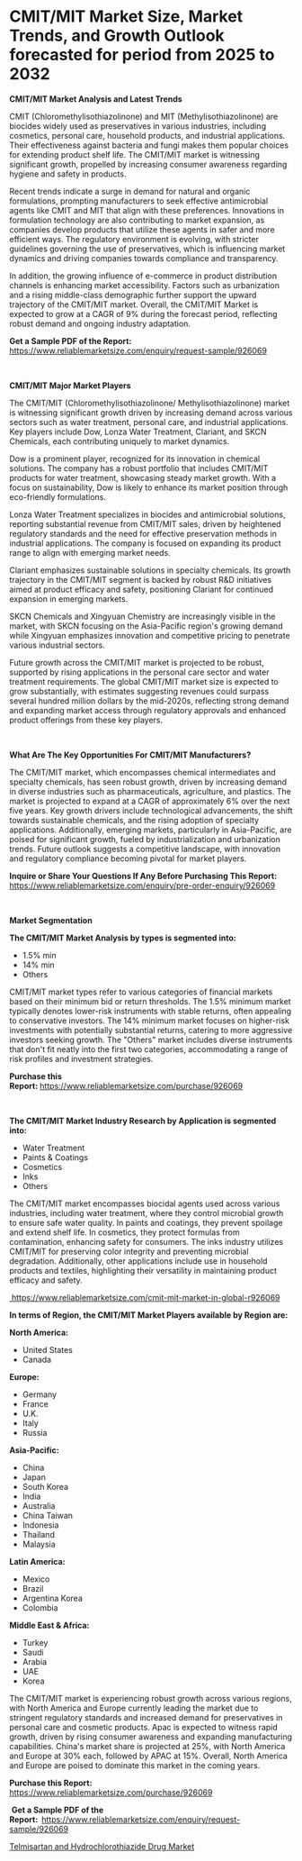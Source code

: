 <p><h1>CMIT/MIT Market Size, Market Trends, and Growth Outlook forecasted for period from 2025 to 2032</h1></p><p><strong>CMIT/MIT Market Analysis and Latest Trends</strong></p>
<p><p>CMIT (Chloromethylisothiazolinone) and MIT (Methylisothiazolinone) are biocides widely used as preservatives in various industries, including cosmetics, personal care, household products, and industrial applications. Their effectiveness against bacteria and fungi makes them popular choices for extending product shelf life. The CMIT/MIT market is witnessing significant growth, propelled by increasing consumer awareness regarding hygiene and safety in products.</p><p>Recent trends indicate a surge in demand for natural and organic formulations, prompting manufacturers to seek effective antimicrobial agents like CMIT and MIT that align with these preferences. Innovations in formulation technology are also contributing to market expansion, as companies develop products that utilize these agents in safer and more efficient ways. The regulatory environment is evolving, with stricter guidelines governing the use of preservatives, which is influencing market dynamics and driving companies towards compliance and transparency.</p><p>In addition, the growing influence of e-commerce in product distribution channels is enhancing market accessibility. Factors such as urbanization and a rising middle-class demographic further support the upward trajectory of the CMIT/MIT market. Overall, the CMIT/MIT Market is expected to grow at a CAGR of 9% during the forecast period, reflecting robust demand and ongoing industry adaptation.</p></p>
<p><strong>Get a Sample PDF of the Report:&nbsp;</strong> <a href="https://www.reliablemarketsize.com/enquiry/request-sample/926069?utm_campaign=3574&utm_medium=2&utm_source=Github&utm_content=ia&utm_term=24032025&utm_id=cmitmit">https://www.reliablemarketsize.com/enquiry/request-sample/926069</a></p>
<p>&nbsp;</p>
<p><strong>CMIT/MIT Major Market Players</strong></p>
<p><p>The CMIT/MIT (Chloromethylisothiazolinone/ Methylisothiazolinone) market is witnessing significant growth driven by increasing demand across various sectors such as water treatment, personal care, and industrial applications. Key players include Dow, Lonza Water Treatment, Clariant, and SKCN Chemicals, each contributing uniquely to market dynamics.</p><p>Dow is a prominent player, recognized for its innovation in chemical solutions. The company has a robust portfolio that includes CMIT/MIT products for water treatment, showcasing steady market growth. With a focus on sustainability, Dow is likely to enhance its market position through eco-friendly formulations.</p><p>Lonza Water Treatment specializes in biocides and antimicrobial solutions, reporting substantial revenue from CMIT/MIT sales, driven by heightened regulatory standards and the need for effective preservation methods in industrial applications. The company is focused on expanding its product range to align with emerging market needs.</p><p>Clariant emphasizes sustainable solutions in specialty chemicals. Its growth trajectory in the CMIT/MIT segment is backed by robust R&D initiatives aimed at product efficacy and safety, positioning Clariant for continued expansion in emerging markets.</p><p>SKCN Chemicals and Xingyuan Chemistry are increasingly visible in the market, with SKCN focusing on the Asia-Pacific region's growing demand while Xingyuan emphasizes innovation and competitive pricing to penetrate various industrial sectors.</p><p>Future growth across the CMIT/MIT market is projected to be robust, supported by rising applications in the personal care sector and water treatment requirements. The global CMIT/MIT market size is expected to grow substantially, with estimates suggesting revenues could surpass several hundred million dollars by the mid-2020s, reflecting strong demand and expanding market access through regulatory approvals and enhanced product offerings from these key players.</p></p>
<p>&nbsp;</p>
<p><strong>What Are The Key Opportunities For CMIT/MIT Manufacturers?</strong></p>
<p><p>The CMIT/MIT market, which encompasses chemical intermediates and specialty chemicals, has seen robust growth, driven by increasing demand in diverse industries such as pharmaceuticals, agriculture, and plastics. The market is projected to expand at a CAGR of approximately 6% over the next five years. Key growth drivers include technological advancements, the shift towards sustainable chemicals, and the rising adoption of specialty applications. Additionally, emerging markets, particularly in Asia-Pacific, are poised for significant growth, fueled by industrialization and urbanization trends. Future outlook suggests a competitive landscape, with innovation and regulatory compliance becoming pivotal for market players.</p></p>
<p><strong>Inquire or Share Your Questions If Any Before Purchasing This Report:</strong> <a href="https://www.reliablemarketsize.com/enquiry/pre-order-enquiry/926069?utm_campaign=3574&utm_medium=2&utm_source=Github&utm_content=ia&utm_term=24032025&utm_id=cmitmit">https://www.reliablemarketsize.com/enquiry/pre-order-enquiry/926069</a></p>
<p>&nbsp;</p>
<p><strong>Market Segmentation</strong></p>
<p><strong>The CMIT/MIT Market Analysis by types is segmented into:</strong></p>
<p><ul><li>1.5% min</li><li>14% min</li><li>Others</li></ul></p>
<p><p>CMIT/MIT market types refer to various categories of financial markets based on their minimum bid or return thresholds. The 1.5% minimum market typically denotes lower-risk instruments with stable returns, often appealing to conservative investors. The 14% minimum market focuses on higher-risk investments with potentially substantial returns, catering to more aggressive investors seeking growth. The "Others" market includes diverse instruments that don't fit neatly into the first two categories, accommodating a range of risk profiles and investment strategies.</p></p>
<p><strong>Purchase this Report:&nbsp;</strong><a href="https://www.reliablemarketsize.com/purchase/926069?utm_campaign=3574&utm_medium=2&utm_source=Github&utm_content=ia&utm_term=24032025&utm_id=cmitmit">https://www.reliablemarketsize.com/purchase/926069</a></p>
<p>&nbsp;</p>
<p><strong>The CMIT/MIT Market Industry Research by Application is segmented into:</strong></p>
<p><ul><li>Water Treatment</li><li>Paints & Coatings</li><li>Cosmetics</li><li>Inks</li><li>Others</li></ul></p>
<p><p>The CMIT/MIT market encompasses biocidal agents used across various industries, including water treatment, where they control microbial growth to ensure safe water quality. In paints and coatings, they prevent spoilage and extend shelf life. In cosmetics, they protect formulas from contamination, enhancing safety for consumers. The inks industry utilizes CMIT/MIT for preserving color integrity and preventing microbial degradation. Additionally, other applications include use in household products and textiles, highlighting their versatility in maintaining product efficacy and safety.</p></p>
<p><a href="https://www.reliablemarketsize.com/cmit-mit-market-in-global-r926069?utm_campaign=3574&utm_medium=2&utm_source=Github&utm_content=ia&utm_term=24032025&utm_id=cmitmit">&nbsp;https://www.reliablemarketsize.com/cmit-mit-market-in-global-r926069</a></p>
<p><strong>In terms of Region, the CMIT/MIT Market Players available by Region are:</strong></p>
<p>
    <p> <strong> North America: </strong>
        <ul>
            <li>United States</li>
            <li>Canada</li>
        </ul>
        </p> 
    <p> <strong> Europe: </strong>
        <ul>
            <li>Germany</li>
            <li>France</li>
            <li>U.K.</li>
            <li>Italy</li>
            <li>Russia</li>
        </ul>
        </p> 
    <p> <strong> Asia-Pacific: </strong>
        <ul>
            <li>China</li>
            <li>Japan</li>
            <li>South Korea</li>
            <li>India</li>
            <li>Australia</li>
            <li>China Taiwan</li>
            <li>Indonesia</li>
            <li>Thailand</li>
            <li>Malaysia</li>
        </ul>
        </p> 
    <p> <strong> Latin America: </strong>
        <ul>
            <li>Mexico</li>
            <li>Brazil</li>
            <li>Argentina Korea</li>
            <li>Colombia</li>
        </ul>
        </p> 
    <p> <strong> Middle East & Africa: </strong>
        <ul>
            <li>Turkey</li>
            <li>Saudi</li>
            <li>Arabia</li>
            <li>UAE</li>
            <li>Korea</li>
        </ul>
    </p>
    </p>
<p><p>The CMIT/MIT market is experiencing robust growth across various regions, with North America and Europe currently leading the market due to stringent regulatory standards and increased demand for preservatives in personal care and cosmetic products. Apac is expected to witness rapid growth, driven by rising consumer awareness and expanding manufacturing capabilities. China's market share is projected at 25%, with North America and Europe at 30% each, followed by APAC at 15%. Overall, North America and Europe are poised to dominate this market in the coming years.</p></p>
<p><strong>Purchase this Report: </strong><a href="https://www.reliablemarketsize.com/purchase/926069?utm_campaign=3574&utm_medium=2&utm_source=Github&utm_content=ia&utm_term=24032025&utm_id=cmitmit">https://www.reliablemarketsize.com/purchase/926069</a></p>
<p>&nbsp;<strong>Get a Sample PDF of the Report:&nbsp;&nbsp;</strong><a href="https://www.reliablemarketsize.com/enquiry/request-sample/926069?utm_campaign=3574&utm_medium=2&utm_source=Github&utm_content=ia&utm_term=24032025&utm_id=cmitmit">https://www.reliablemarketsize.com/enquiry/request-sample/926069</a></p>
<p><strong></strong></p>
<p><p><a href="https://github.com/cachaskluwe/Market-Research-Report-List-1/blob/main/telmisartan-and-hydrochlorothiazide-drug-market.md?utm_campaign=3574&utm_medium=2&utm_source=Github&utm_content=ia&utm_term=24032025&utm_id=cmitmit">Telmisartan and Hydrochlorothiazide Drug Market</a></p></p>